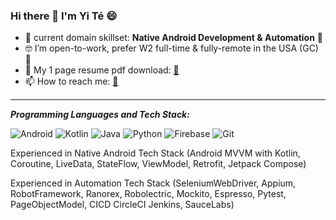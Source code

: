 ### Hi there 👋  I'm **Yi Té** 😄

- 🌱 current domain skillset: **Native Android Development & Automation** 🤖
- 🤓 I’m open-to-work, prefer W2 full-time & fully-remote in the USA (GC) 🙏
- 🔭 My 1 page resume pdf download: <a href="https://drive.google.com/file/d/0BxcpNUTezexcUjJSR0VCQTVtZHVsNEVEcS1mUU0tY0V0QlJF/view?usp=sharing&resourcekey=0-Xnb_4gXxOOfW2ErVeu06aw">📨</a> 
- 📫 How to reach me: [📧](mailto:yitelu@gmail.com) 

<hr style="height:2px;border-width:0;color:gray;background-color:gray">

***Programming Languages and Tech Stack:***

![Android](https://img.shields.io/badge/-android-000000?&style=for-the-badge&logo=android)
![Kotlin](https://img.shields.io/badge/-kotlin-000000?&style=for-the-badge&logo=kotlin)
![Java](https://img.shields.io/badge/-Java-000000?&style=for-the-badge&logo=java&logoColor=white)
![Python](https://img.shields.io/badge/-Python-3776AB?&style=for-the-badge&logo=python&logoColor=yellow)
![Firebase](https://img.shields.io/badge/-Firebase-4c8bf5?&style=for-the-badge&&logo=firebase&logoColor=ffca28)
![Git](https://img.shields.io/badge/-Git-F05032?&style=for-the-badge&logo=git&logoColor=white)

Experienced in Native Android Tech Stack (Android MVVM with Kotlin, Coroutine, LiveData, StateFlow, ViewModel, Retrofit, Jetpack Compose)

Experienced in Automation Tech Stack (SeleniumWebDriver, Appium, RobotFramework, Ranorex, Robolectric, Mockito, Espresso, Pytest, PageObjectModel, CICD CircleCI Jenkins, SauceLabs)
